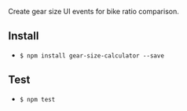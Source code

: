 Create gear size UI events for bike ratio comparison.

## Install
* `$ npm install gear-size-calculator --save`

## Test
* `$ npm test`
